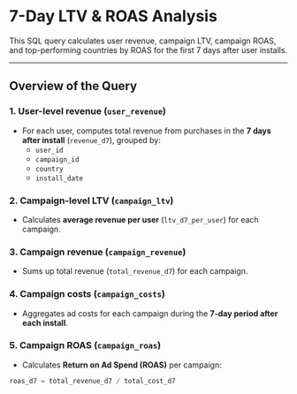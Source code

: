 # 7-Day LTV & ROAS Analysis

This SQL query calculates user revenue, campaign LTV, campaign ROAS, and top-performing countries by ROAS for the first 7 days after user installs.

---

## **Overview of the Query**

### 1. User-level revenue (`user_revenue`)
- For each user, computes total revenue from purchases in the **7 days after install** (`revenue_d7`), grouped by:
  - `user_id`
  - `campaign_id`
  - `country`
  - `install_date`

### 2. Campaign-level LTV (`campaign_ltv`)
- Calculates **average revenue per user** (`ltv_d7_per_user`) for each campaign.

### 3. Campaign revenue (`campaign_revenue`)
- Sums up total revenue (`total_revenue_d7`) for each campaign.

### 4. Campaign costs (`campaign_costs`)
- Aggregates ad costs for each campaign during the **7-day period after each install**.

### 5. Campaign ROAS (`campaign_roas`)
- Calculates **Return on Ad Spend (ROAS)** per campaign:

```sql
roas_d7 = total_revenue_d7 / total_cost_d7